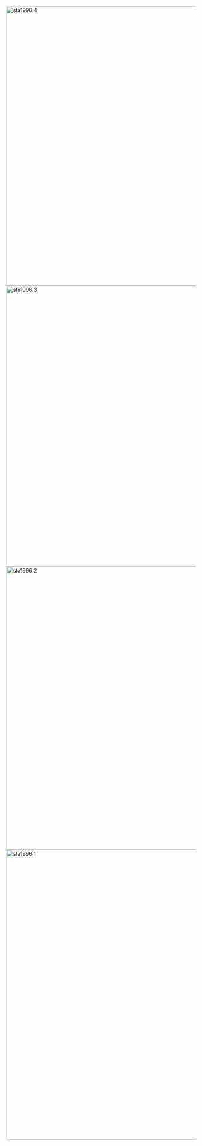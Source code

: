 <img width="743" alt="sta1996 4" src="https://user-images.githubusercontent.com/64291783/234473773-eaa420ac-51d2-4273-82a9-cd5347e59c75.png">
<img width="746" alt="sta1996 3" src="https://user-images.githubusercontent.com/64291783/234473780-61f369a0-09e2-475e-92b6-c8afb46585f0.png">
<img width="752" alt="sta1996 2" src="https://user-images.githubusercontent.com/64291783/234473781-0ebd8703-badb-43d5-ace9-97415c386970.png">
<img width="771" alt="sta1996 1" src="https://user-images.githubusercontent.com/64291783/234473782-c65660f5-d366-4202-9c8e-3ec3027518c5.png">
